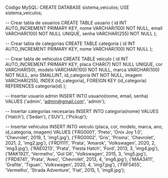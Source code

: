Código MySQL: CREATE DATABASE sistema_veiculos;
USE sistema_veiculos;

-- Crear tabla de usuarios
CREATE TABLE usuario (
    id INT AUTO_INCREMENT PRIMARY KEY,
    nome VARCHAR(100) NOT NULL,
    email VARCHAR(100) NOT NULL UNIQUE,
    senha VARCHAR(255) NOT NULL
);

-- Crear tabla de categorías
CREATE TABLE categoria (
    id INT AUTO_INCREMENT PRIMARY KEY,
    nome VARCHAR(100) NOT NULL
);

-- Crear tabla de vehículos
CREATE TABLE veiculo (
    id INT AUTO_INCREMENT PRIMARY KEY,
    placa CHAR(7) NOT NULL UNIQUE,
    cor VARCHAR(50),
    modelo VARCHAR(100) NOT NULL,
    marca VARCHAR(100) NOT NULL,
    ano SMALLINT,
    id_categoria INT NOT NULL,
    imagem VARCHAR(255),
    INDEX (id_categoria),
    FOREIGN KEY (id_categoria) REFERENCES categoria(id)
);

-- Insertar usuario admin
INSERT INTO usuario(nome, email, senha) VALUES ('admin', 'admin@gmail.com', 'admin');

-- Insertar categorías necesarias
INSERT INTO categoria(nome) VALUES ('Hatch'), ('Sedan'), ('SUV'), ('Pickup');

-- Insertar vehículos
INSERT INTO veiculo (placa, cor, modelo, marca, ano, id_categoria, imagem) VALUES
('FRG0001', 'Preto', 'Onix Joy 1.0', 'Chevrolet', 2019, 1, 'img1.jpg'),
('FRG0002', 'Gris', 'Prisma', 'Chevrolet', 2021, 2, 'img2.jpg'),
('FRD1111', 'Prata', 'Amarok', 'Volkswagen', 2020, 2, 'img3.jpg'),
('RAE0213', 'Prata', 'Fiesta Hatch', 'Ford', 2013, 3, 'img4.jpg'),
('MAK1921', 'Vermelho', 'Gol G6', 'Volkswagen', 2015, 3, 'img5.jpg'),
('FRD8741', 'Prata', 'Aveo', 'Chevrolet', 2013, 4, 'img6.jpg'),
('MAA3411', 'Grafite', 'Tiguan', 'Volkswagen', 2020, 4, 'img7.jpg'),
('FRF5455', 'Vermelho', 'Strada Adventure', 'Fiat', 2015, 1, 'img8.jpg');
